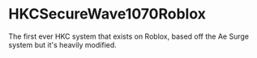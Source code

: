 # HKCSecureWave1070Roblox
The first ever HKC system that exists on Roblox, based off the Ae Surge system but it's heavily modified. 
